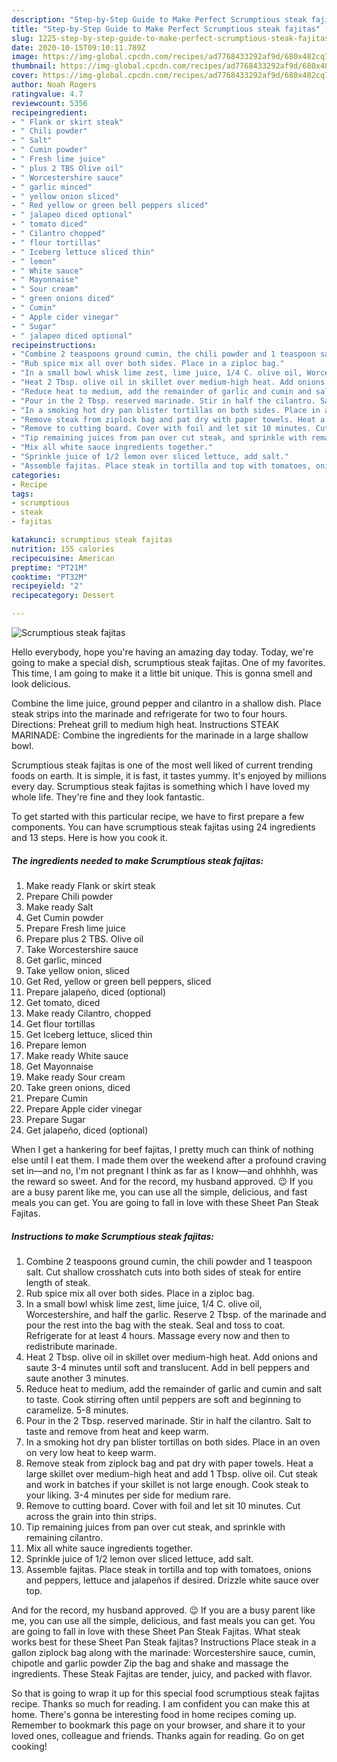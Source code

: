 ```yaml
---
description: "Step-by-Step Guide to Make Perfect Scrumptious steak fajitas"
title: "Step-by-Step Guide to Make Perfect Scrumptious steak fajitas"
slug: 1225-step-by-step-guide-to-make-perfect-scrumptious-steak-fajitas
date: 2020-10-15T09:10:11.789Z
image: https://img-global.cpcdn.com/recipes/ad7768433292af9d/680x482cq70/scrumptious-steak-fajitas-recipe-main-photo.jpg
thumbnail: https://img-global.cpcdn.com/recipes/ad7768433292af9d/680x482cq70/scrumptious-steak-fajitas-recipe-main-photo.jpg
cover: https://img-global.cpcdn.com/recipes/ad7768433292af9d/680x482cq70/scrumptious-steak-fajitas-recipe-main-photo.jpg
author: Noah Rogers
ratingvalue: 4.7
reviewcount: 5356
recipeingredient:
- " Flank or skirt steak"
- " Chili powder"
- " Salt"
- " Cumin powder"
- " Fresh lime juice"
- " plus 2 TBS Olive oil"
- " Worcestershire sauce"
- " garlic minced"
- " yellow onion sliced"
- " Red yellow or green bell peppers sliced"
- " jalapeo diced optional"
- " tomato diced"
- " Cilantro chopped"
- " flour tortillas"
- " Iceberg lettuce sliced thin"
- " lemon"
- " White sauce"
- " Mayonnaise"
- " Sour cream"
- " green onions diced"
- " Cumin"
- " Apple cider vinegar"
- " Sugar"
- " jalapeo diced optional"
recipeinstructions:
- "Combine 2 teaspoons ground cumin, the chili powder and 1 teaspoon salt. Cut shallow crosshatch cuts into both sides of steak for entire length of steak."
- "Rub spice mix all over both sides. Place in a ziploc bag."
- "In a small bowl whisk lime zest, lime juice, 1/4 C. olive oil, Worcestershire, and half the garlic. Reserve 2 Tbsp. of the marinade and pour the rest into the bag with the steak. Seal and toss to coat. Refrigerate for at least 4 hours. Massage every now and then to redistribute marinade."
- "Heat 2 Tbsp. olive oil in skillet over medium-high heat. Add onions and saute 3-4 minutes until soft and translucent. Add in bell peppers and saute another 3 minutes."
- "Reduce heat to medium, add the remainder of garlic and cumin and salt to taste. Cook stirring often until peppers are soft and beginning to caramelize. 5-8 minutes."
- "Pour in the 2 Tbsp. reserved marinade. Stir in half the cilantro. Salt to taste and remove from heat and keep warm."
- "In a smoking hot dry pan blister tortillas on both sides. Place in an oven on very low heat to keep warm."
- "Remove steak from ziplock bag and pat dry with paper towels. Heat a large skillet over medium-high heat and add 1 Tbsp. olive oil. Cut steak and work in batches if your skillet is not large enough. Cook steak to your liking. 3-4 minutes per side for medium rare."
- "Remove to cutting board. Cover with foil and let sit 10 minutes. Cut across the grain into thin strips."
- "Tip remaining juices from pan over cut steak, and sprinkle with remaining cilantro."
- "Mix all white sauce ingredients together."
- "Sprinkle juice of 1/2 lemon over sliced lettuce, add salt."
- "Assemble fajitas. Place steak in tortilla and top with tomatoes, onions and peppers, lettuce and jalapeños if desired. Drizzle white sauce over top."
categories:
- Recipe
tags:
- scrumptious
- steak
- fajitas

katakunci: scrumptious steak fajitas 
nutrition: 155 calories
recipecuisine: American
preptime: "PT21M"
cooktime: "PT32M"
recipeyield: "2"
recipecategory: Dessert

---
```



![Scrumptious steak fajitas](https://img-global.cpcdn.com/recipes/ad7768433292af9d/680x482cq70/scrumptious-steak-fajitas-recipe-main-photo.jpg)

Hello everybody, hope you're having an amazing day today. Today, we're going to make a special dish, scrumptious steak fajitas. One of my favorites. This time, I am going to make it a little bit unique. This is gonna smell and look delicious.

Combine the lime juice, ground pepper and cilantro in a shallow dish. Place steak strips into the marinade and refrigerate for two to four hours. Directions: Preheat grill to medium high heat. Instructions STEAK MARINADE: Combine the ingredients for the marinade in a large shallow bowl.

Scrumptious steak fajitas is one of the most well liked of current trending foods on earth. It is simple, it is fast, it tastes yummy. It's enjoyed by millions every day. Scrumptious steak fajitas is something which I have loved my whole life. They're fine and they look fantastic.


To get started with this particular recipe, we have to first prepare a few components. You can have scrumptious steak fajitas using 24 ingredients and 13 steps. Here is how you cook it.

<!--inarticleads1-->

##### The ingredients needed to make Scrumptious steak fajitas:

1. Make ready  Flank or skirt steak
1. Prepare  Chili powder
1. Make ready  Salt
1. Get  Cumin powder
1. Prepare  Fresh lime juice
1. Prepare  plus 2 TBS. Olive oil
1. Take  Worcestershire sauce
1. Get  garlic, minced
1. Take  yellow onion, sliced
1. Get  Red, yellow or green bell peppers, sliced
1. Prepare  jalapeño, diced (optional)
1. Get  tomato, diced
1. Make ready  Cilantro, chopped
1. Get  flour tortillas
1. Get  Iceberg lettuce, sliced thin
1. Prepare  lemon
1. Make ready  White sauce
1. Get  Mayonnaise
1. Make ready  Sour cream
1. Take  green onions, diced
1. Prepare  Cumin
1. Prepare  Apple cider vinegar
1. Prepare  Sugar
1. Get  jalapeño, diced (optional)


When I get a hankering for beef fajitas, I pretty much can think of nothing else until I eat them. I made them over the weekend after a profound craving set in—and no, I&#39;m not pregnant I think as far as I know—and ohhhhh, was the reward so sweet. And for the record, my husband approved. 😉 If you are a busy parent like me, you can use all the simple, delicious, and fast meals you can get. You are going to fall in love with these Sheet Pan Steak Fajitas. 

<!--inarticleads2-->

##### Instructions to make Scrumptious steak fajitas:

1. Combine 2 teaspoons ground cumin, the chili powder and 1 teaspoon salt. Cut shallow crosshatch cuts into both sides of steak for entire length of steak.
1. Rub spice mix all over both sides. Place in a ziploc bag.
1. In a small bowl whisk lime zest, lime juice, 1/4 C. olive oil, Worcestershire, and half the garlic. Reserve 2 Tbsp. of the marinade and pour the rest into the bag with the steak. Seal and toss to coat. Refrigerate for at least 4 hours. Massage every now and then to redistribute marinade.
1. Heat 2 Tbsp. olive oil in skillet over medium-high heat. Add onions and saute 3-4 minutes until soft and translucent. Add in bell peppers and saute another 3 minutes.
1. Reduce heat to medium, add the remainder of garlic and cumin and salt to taste. Cook stirring often until peppers are soft and beginning to caramelize. 5-8 minutes.
1. Pour in the 2 Tbsp. reserved marinade. Stir in half the cilantro. Salt to taste and remove from heat and keep warm.
1. In a smoking hot dry pan blister tortillas on both sides. Place in an oven on very low heat to keep warm.
1. Remove steak from ziplock bag and pat dry with paper towels. Heat a large skillet over medium-high heat and add 1 Tbsp. olive oil. Cut steak and work in batches if your skillet is not large enough. Cook steak to your liking. 3-4 minutes per side for medium rare.
1. Remove to cutting board. Cover with foil and let sit 10 minutes. Cut across the grain into thin strips.
1. Tip remaining juices from pan over cut steak, and sprinkle with remaining cilantro.
1. Mix all white sauce ingredients together.
1. Sprinkle juice of 1/2 lemon over sliced lettuce, add salt.
1. Assemble fajitas. Place steak in tortilla and top with tomatoes, onions and peppers, lettuce and jalapeños if desired. Drizzle white sauce over top.


And for the record, my husband approved. 😉 If you are a busy parent like me, you can use all the simple, delicious, and fast meals you can get. You are going to fall in love with these Sheet Pan Steak Fajitas. What steak works best for these Sheet Pan Steak fajitas? Instructions Place steak in a gallon ziplock bag along with the marinade: Worcestershire sauce, cumin, chipotle and garlic powder Zip the bag and shake and massage the ingredients. These Steak Fajitas are tender, juicy, and packed with flavor. 

So that is going to wrap it up for this special food scrumptious steak fajitas recipe. Thanks so much for reading. I am confident you can make this at home. There's gonna be interesting food in home recipes coming up. Remember to bookmark this page on your browser, and share it to your loved ones, colleague and friends. Thanks again for reading. Go on get cooking!
